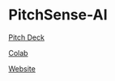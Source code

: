 # PitchSense-AI

[Pitch Deck](https://docs.google.com/presentation/d/1bBqnGZK3kVNsKN3sEE6P6c8M306hu-2K2xoGt3lNUZI/edit#slide=id.p)

[Colab](https://colab.research.google.com/drive/1_QyRefC8aBicSppO6m8iiEt3HIueVr9H#scrollTo=hMrdCmLKxt5U)

[Website](https://bgreenberg30.github.io/PitchSense-AI/Pitchsense.html)

